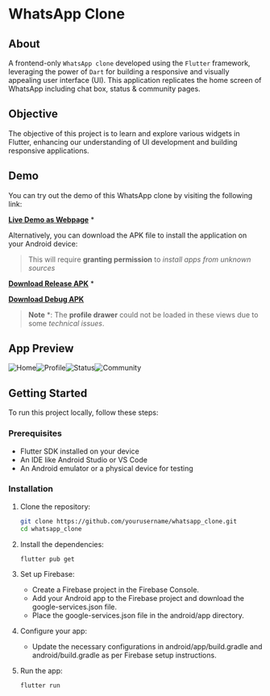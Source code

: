 # WhatsApp Clone

## About

A frontend-only `WhatsApp clone` developed using the `Flutter` framework, leveraging the power of `Dart` for building a responsive and visually appealing user interface (UI). This application replicates the home screen of WhatsApp including chat box, status & community pages.

## Objective

The objective of this project is to learn and explore various widgets in Flutter, enhancing our understanding of UI development and building responsive applications.

## Demo

You can try out the demo of this WhatsApp clone by visiting the following link:

[**Live Demo as Webpage**](https://whatsapp-clone-2769e.web.app/) *

Alternatively, you can download the APK file to install the application on your Android device:
> This will require **granting permission** to *install apps from unknown sources*

[**Download Release APK**](https://github.com/Swarnotaj003/WhatsApp-Clone/releases/download/v1.0/app-release.apk) *

[**Download Debug APK**](https://github.com/Swarnotaj003/WhatsApp-Clone/releases/download/v1.0/app-debug.apk)
> **Note** *: The **profile drawer** could not be loaded in these views due to some *technical issues*.

## App Preview
![Home](https://github.com/user-attachments/assets/6c947c67-f220-4a5c-959b-bf4f4b8bcc7f)![Profile](https://github.com/user-attachments/assets/679015f3-ef5e-4965-8e18-f90f2d94b0e0)![Status](https://github.com/user-attachments/assets/3721ff4c-80a2-4e9c-9cd1-9de92c5eddd0)![Community](https://github.com/user-attachments/assets/f061e873-ce7a-4c3e-82b2-eb147bf29bfb)

## Getting Started

To run this project locally, follow these steps:

### Prerequisites

- Flutter SDK installed on your device
- An IDE like Android Studio or VS Code
- An Android emulator or a physical device for testing

### Installation

1. Clone the repository:
    ```bash
    git clone https://github.com/yourusername/whatsapp_clone.git
    cd whatsapp_clone
2. Install the dependencies:
    ```bash
    flutter pub get
3. Set up Firebase:
    - Create a Firebase project in the Firebase Console.
    - Add your Android app to the Firebase project and download the google-services.json file.
    - Place the google-services.json file in the android/app directory.
4. Configure your app:
    - Update the necessary configurations in android/app/build.gradle and android/build.gradle as per Firebase setup instructions.

5. Run the app:
    ```bash
    flutter run
